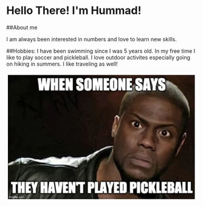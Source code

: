 # Hello There! I'm Hummad! 

##About me

I am always been interested in numbers and love to learn new skills. 

##Hobbies:
I have been swimming since I was 5 years old. In my free time I like to play soccer and pickleball. I love outdoor activites especially going on hiking in summers.
I like traveling as well!

<img src="images/Pickleball.webp">


